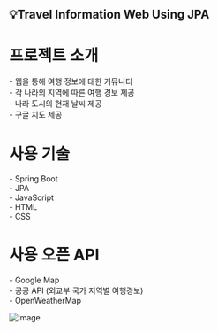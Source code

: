 <h2>💡Travel Information Web Using JPA </br></h2>

<h1>프로젝트 소개</h1>
 - 웹을 통해 여행 정보에 대한 커뮤니티<br/>
 - 각 나라의 지역에 따른 여행 경보 제공<br/>
 - 나라 도시의 현재 날씨 제공<br/>
 - 구글 지도 제공 

 <h1>사용 기술</h1>
 - Spring Boot<br/>
 - JPA<br/>
 - JavaScript<br/>
 - HTML<br/>
 - CSS

 <h1>사용 오픈 API</h1>
 - Google Map<br/>
 - 공공 API (외교부 국가 지역별 여행경보)<br/>
 - OpenWeatherMap

 
![image](https://github.com/KDDYYY/Traveling/assets/109346159/49e52115-9dfc-4944-9a81-159aca9d1d73)
